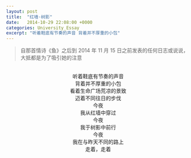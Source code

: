 ```yaml
---
layout: post
title:  "红墙·树影"
date:   2014-10-29 22:08:00 +0000
categories: University_Essay
excerpt: "听着鞋底有节奏的声音 背着并不厚重的小包"
---
```


<div>
<blockquote class="quote-style">
自那首情诗《鱼》之后到 2014 年 11 月 15 日之前发表的任何日志或说说，大抵都是为了吸引她的注意
</blockquote>
<br>
</div>

<div align='center'>
听着鞋底有节奏的声音<br>
背着并不厚重的小包<br>
看着生命广场荒凉的景致<br>
迈着不同往日的步伐<br>
今夜<br>
我从红墙中穿过<br>
今夜<br>
我于树影中前行<br>
今夜<br>
我在与昨天不同的路上<br>
走着，走着
</div>